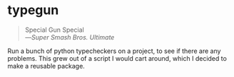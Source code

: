 # typegun

> Special Gun Special\
—_Super Smash Bros. Ultimate_

Run a bunch of python typecheckers on a project, to see if there are any problems. This grew out of a script I would cart around, which I decided to make a reusable package.
